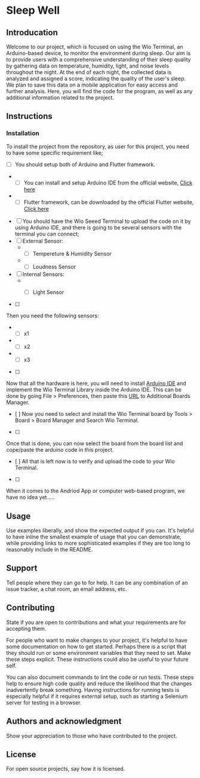 # Sleep Well

## Introducation
Welcome to our project, which is focused on using the Wio Terminal, an Arduino-based device, to monitor the environment during sleep. Our aim is to provide users with a comprehensive understanding of their sleep quality by gathering data on temperature, humidity, light, and noise levels throughout the night. At the end of each night, the collected data is analyzed and assigned a score, indicating the quality of the user's sleep. We plan to save this data on a mobile application for easy access and further analysis. Here, you will find the code for the program, as well as any additional information related to the project.

## Instructions

### Installation

To install the project from the repository, as user for this project, you need to have some specific requirement like;
- [ ] You should setup both of Arduino and Flutter framework. 
 - - [ ] You can install and setup Arduino IDE from the official website, [Click here](https://www.arduino.cc/en/software)
 - - [ ] Flutter framework, can be downloaded by the official Flutter website, [Click here](https://docs.flutter.dev/get-started/install)
- [ ] You should have the Wio Seeed Terminal to upload the code on it by using Arduino IDE, and there is going to be several sensors with the terminal you can connect;
 - [ ] External Sensor:
    - - [ ] Tempereture & Humidity Sensor
    - - [ ] Loudness Sensor
 - [ ] Internal Sensors:
    - - [ ] Light Sensor


- [ ] 
Then you need the following sensors: 
 - - [ ] x1
 - - [ ] x2 
 - - [ ] x3

- [ ] 
Now that all the hardware is here, you will need to install [Arduino IDE](https://www.arduino.cc/en/software) and implement the Wio Terminal Library inside the Arduino IDE. This can be done by going File > Preferences, then paste this [URL](https://files.seeedstudio.com/arduino/package_seeeduino_boards_index.json) to Additional Boards Manager. 
- [ ] 
Now you need to select and install the Wio Terminal board by Tools > Board > Board Manager and Search Wio Terminal. 
- [ ] 
Once that is done, you can now select the board from the board list and cope/paste the arduino code in this project. 
- [ ] 
All that is left now is to verify and upload the code to your Wio Terminal. 

- [ ] 
When it comes to the Andriod App or computer web-based program, we have no idea yet.....

 
## Usage
Use examples liberally, and show the expected output if you can. It's helpful to have inline the smallest example of usage that you can demonstrate, while providing links to more sophisticated examples if they are too long to reasonably include in the README.

## Support
Tell people where they can go to for help. It can be any combination of an issue tracker, a chat room, an email address, etc.

## Contributing
State if you are open to contributions and what your requirements are for accepting them.

For people who want to make changes to your project, it's helpful to have some documentation on how to get started. Perhaps there is a script that they should run or some environment variables that they need to set. Make these steps explicit. These instructions could also be useful to your future self.

You can also document commands to lint the code or run tests. These steps help to ensure high code quality and reduce the likelihood that the changes inadvertently break something. Having instructions for running tests is especially helpful if it requires external setup, such as starting a Selenium server for testing in a browser.

## Authors and acknowledgment
Show your appreciation to those who have contributed to the project.

## License
For open source projects, say how it is licensed.

